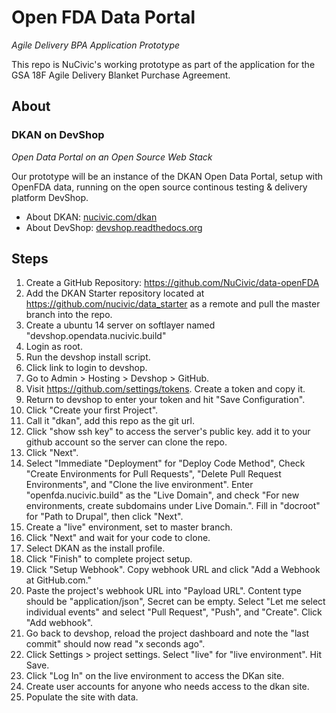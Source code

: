 Open FDA Data Portal
====================

*Agile Delivery BPA Application Prototype*

This repo is NuCivic's working prototype as part of the application for the GSA 18F Agile Delivery Blanket Purchase Agreement.

About
-----

### DKAN on DevShop
*Open Data Portal on an Open Source Web Stack*

Our prototype will be an instance of the DKAN Open Data Portal, setup with OpenFDA data, running on the open source continous testing & delivery platform DevShop.

- About DKAN: [nucivic.com/dkan](http://nucivic.com/dkan/)
- About DevShop: [devshop.readthedocs.org](http://devshop.readthedocs.org/)

Steps
-----

1. Create a GitHub Repository: https://github.com/NuCivic/data-openFDA
2. Add the DKAN Starter repository located at https://github.com/nucivic/data_starter as a remote and pull the master branch into the repo.
1. Create a ubuntu 14 server on softlayer named "devshop.opendata.nucivic.build"
2. Login as root.
3. Run the devshop install script.
4. Click link to login to devshop.
5. Go to Admin > Hosting > Devshop > GitHub.
5. Visit https://github.com/settings/tokens. Create a token and copy it. 
5. Return to devshop to enter your token and hit "Save Configuration".
5. Click "Create your first Project".
6. Call it "dkan", add this repo as the git url.
7. Click "show ssh key" to access the server's public key. add it to your github account so the server can clone the repo.
8. Click "Next".
9. Select "Immediate "Deployment" for "Deploy Code Method", Check "Create Environments for Pull Requests", "Delete Pull Request Environments", and "Clone the live environment".  Enter "openfda.nucivic.build" as the "Live Domain", and check "For new environments, create subdomains under Live Domain.".   Fill in "docroot" for "Path to Drupal", then click "Next".
10. Create a "live" environment, set to master branch.
11. Click "Next" and wait for your code to clone. 
12. Select DKAN as the install profile.
13. Click "Finish" to complete project setup.
14. Click "Setup Webhook". Copy webhook URL and click "Add a Webhook at GitHub.com."
15. Paste the project's webhook URL into "Payload URL".  Content type should be "application/json", Secret can be empty.  Select "Let me select individual events" and select "Pull Request", "Push", and "Create". Click "Add webhook".
16. Go back to devshop, reload the project dashboard and note the "last commit" should now read "x seconds ago".
17. Click Settings > project settings. Select "live" for "live environment". Hit Save.
18. Click "Log In" on the live environment to access the DKan site.
19. Create user accounts for anyone who needs access to the dkan site.
20. Populate the site with data.

